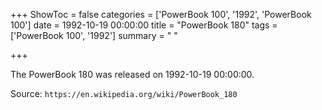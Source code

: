+++
ShowToc = false
categories = ['PowerBook 100', '1992', 'PowerBook 100']
date = 1992-10-19 00:00:00
title = "PowerBook 180"
tags = ['PowerBook 100', '1992']
summary = " "

+++

The PowerBook 180 was released on 1992-10-19 00:00:00.

Source: `https://en.wikipedia.org/wiki/PowerBook_180`
